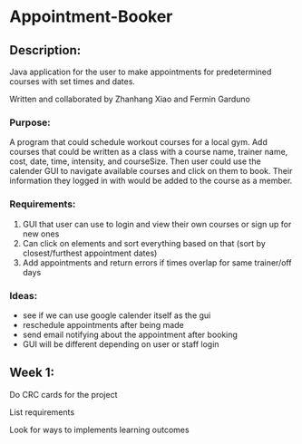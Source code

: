 # Appointment-Booker
## Description:
Java application for the user to make appointments for predetermined courses with set times and dates.

Written and collaborated by Zhanhang Xiao and Fermin Garduno

### Purpose:
A program that could schedule workout courses for a local gym. Add courses that could be written as a class with a course name, trainer name, cost, date, time, intensity, and courseSize. Then user could use the calender GUI to navigate available courses and click on them to book. Their information they logged in with would be added to the course as a member.

### Requirements:
1. GUI that user can use to login and view their own courses or sign up for new ones
2. Can click on elements and sort everything based on that (sort by closest/furthest appointment dates)
3. Add appointments and return errors if times overlap for same trainer/off days

### Ideas:
  * see if we can use google calender itself as the gui
  * reschedule appointments after being made
  * send email notifying about the appointment after booking
  * GUI will be different depending on user or staff login

## Week 1:
Do CRC cards for the project

List requirements

Look for ways to implements learning outcomes
